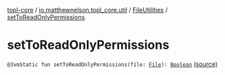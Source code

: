 [topl-core](../../index.md) / [io.matthewnelson.topl_core.util](../index.md) / [FileUtilities](index.md) / [setToReadOnlyPermissions](./set-to-read-only-permissions.md)

# setToReadOnlyPermissions

`@JvmStatic fun setToReadOnlyPermissions(file: `[`File`](https://docs.oracle.com/javase/6/docs/api/java/io/File.html)`): `[`Boolean`](https://kotlinlang.org/api/latest/jvm/stdlib/kotlin/-boolean/index.html) [(source)](https://github.com/05nelsonm/TorOnionProxyLibrary-Android/blob/master/topl-core/src/main/java/io/matthewnelson/topl_core/util/FileUtilities.kt#L148)